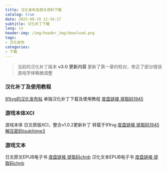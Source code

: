 ```yaml
---
title: 汉化发布及相关资料下载
catalog: true
date: 2022-09-19 12:34:17
subtitle: 汉化补丁下载
lang: cn
header-img: /img/header_img/download.png
tags:
- 汉化发布
categories:
- 下载
---
```


>当前的汉化补丁版本
 **v3.0**
 **更新内容**
 更新了第一章的校对，修正了部分错误
 游戏字体略微调整

### 汉化补丁及使用教程

[91tvg的汉化发布帖](https://www.tekqart.com/thread-260813-1-1.html)
单独汉化补丁下载及使用教程
[度盘链接 提取码1945](https://pan.baidu.com/s/1iH-ndLLSPMZrTBVkDuKEtQ)

### 游戏本体XCI
游戏本体 日文原版XCI，整合v1.0.2更新补丁 转载于91tvg
[度盘链接 提取码1945 解压密码tsukihime3](https://pan.baidu.com/s/1UdVVQRpeaC5KaA9dAGVBPg?pwd=1945)

### 游戏文本
日文原文EPUB电子书
[度盘链接 提取码chnb](https://pan.baidu.com/s/1wWGsces7HBu0jfefDbizLw?pwd=chnb)
汉化文本EPUB电子书
[度盘链接 提取码chnb](https://pan.baidu.com/s/16T9GpUYYFS8VvTuDLf3Z1w?pwd=chnb)
